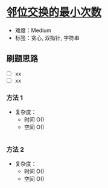 # [邻位交换的最小次数](https://leetcode-cn.com/problems/minimum-adjacent-swaps-to-reach-the-kth-smallest-number/)

- 难度：Medium
- 标签：贪心, 双指针, 字符串

## 刷题思路

- [ ] xx
- [ ] xx

### 方法 1

- 复杂度：
    - 时间 O()
    - 空间 O()

``` js

```

### 方法 2

- 复杂度：
    - 时间 O()
    - 空间 O()

``` js

```

